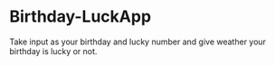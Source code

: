 # Birthday-LuckApp
Take input as your birthday and lucky number and give weather your birthday is lucky or not.
